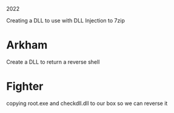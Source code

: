 2022

Creating a DLL to use with DLL Injection to 7zip





# Arkham

Create a DLL to return a reverse shell



# Fighter

copying root.exe and checkdll.dll to our box so we can reverse it